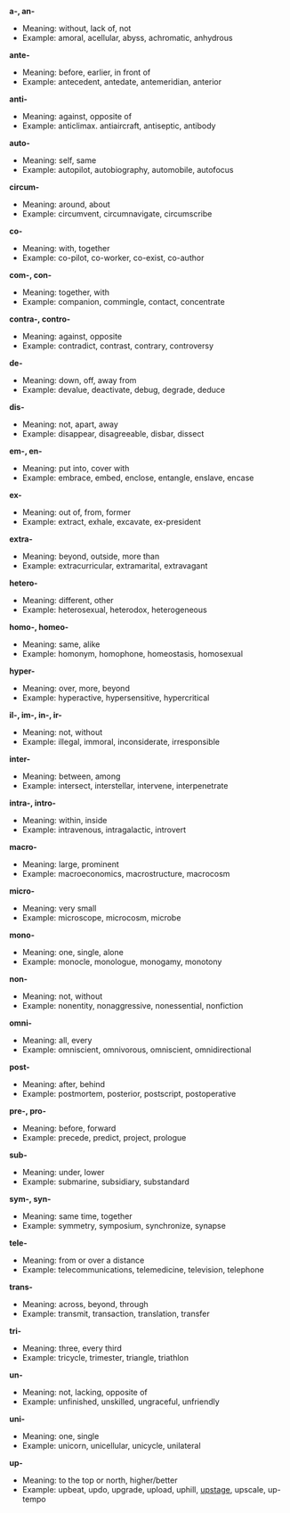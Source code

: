 **a-, an-**

- Meaning: without, lack of, not
- Example: amoral, acellular, abyss, achromatic, anhydrous

**ante-**

- Meaning: before, earlier, in front of
- Example: antecedent, antedate, antemeridian, anterior

**anti-**

- Meaning: against, opposite of
- Example: anticlimax. antiaircraft, antiseptic, antibody

**auto-**

- Meaning: self, same
- Example: autopilot, autobiography, automobile, autofocus

**circum-**

- Meaning: around, about
- Example: circumvent, circumnavigate, circumscribe

**co-**

- Meaning: with, together
- Example: co-pilot, co-worker, co-exist, co-author

**com-, con-**

- Meaning: together, with
- Example: companion, commingle, contact, concentrate

**contra-, contro-**

- Meaning: against, opposite
- Example: contradict, contrast, contrary, controversy

**de-**

- Meaning: down, off, away from
- Example: devalue, deactivate, debug, degrade, deduce

**dis-**

- Meaning: not, apart, away
- Example: disappear, disagreeable, disbar, dissect

**em-, en-**

- Meaning: put into, cover with
- Example: embrace, embed, enclose, entangle, enslave, encase

**ex-**

- Meaning: out of, from, former
- Example: extract, exhale, excavate, ex-president

**extra-**

- Meaning: beyond, outside, more than
- Example: extracurricular, extramarital, extravagant

**hetero-**

- Meaning: different, other
- Example: heterosexual, heterodox, heterogeneous

**homo-, homeo-**

- Meaning: same, alike
- Example: homonym, homophone, homeostasis, homosexual

**hyper-**

- Meaning: over, more, beyond
- Example: hyperactive, hypersensitive, hypercritical

**il-, im-, in-, ir-**

- Meaning: not, without
- Example: illegal, immoral, inconsiderate, irresponsible

**inter-**

- Meaning: between, among
- Example: intersect, interstellar, intervene, interpenetrate

**intra-, intro-**

- Meaning: within, inside
- Example: intravenous, intragalactic, introvert

**macro-**

- Meaning: large, prominent
- Example: macroeconomics, macrostructure, macrocosm

**micro-**

- Meaning: very small
- Example: microscope, microcosm, microbe

**mono-**

- Meaning: one, single, alone
- Example: monocle, monologue, monogamy, monotony

**non-**

- Meaning: not, without
- Example: nonentity, nonaggressive, nonessential, nonfiction

**omni-**

- Meaning: all, every
- Example: omniscient, omnivorous, omniscient, omnidirectional

**post-**

- Meaning: after, behind
- Example: postmortem, posterior, postscript, postoperative

**pre-, pro-**

- Meaning: before, forward
- Example: precede, predict, project, prologue

**sub-**

- Meaning: under, lower
- Example: submarine, subsidiary, substandard

**sym-, syn-**

- Meaning: same time, together
- Example: symmetry, symposium, synchronize, synapse

**tele-**

- Meaning: from or over a distance
- Example: telecommunications, telemedicine, television, telephone

**trans-**

- Meaning: across, beyond, through
- Example: transmit, transaction, translation, transfer

**tri-**

- Meaning: three, every third
- Example: tricycle, trimester, triangle, triathlon

**un-**

- Meaning: not, lacking, opposite of
- Example: unfinished, unskilled, ungraceful, unfriendly

**uni-**

- Meaning: one, single
- Example: unicorn, unicellular, unicycle, unilateral

**up-**

- Meaning: to the top or north, higher/better
- Example: upbeat, updo, upgrade, upload, uphill, [upstage](https://dictionary.cambridge.org/dictionary/english/upstage), upscale, up-tempo